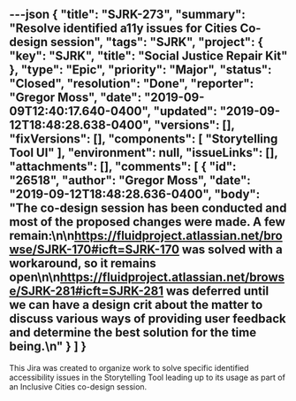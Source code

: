 ---json
{
  "title": "SJRK-273",
  "summary": "Resolve identified a11y issues for Cities Co-design session",
  "tags": "SJRK",
  "project": {
    "key": "SJRK",
    "title": "Social Justice Repair Kit"
  },
  "type": "Epic",
  "priority": "Major",
  "status": "Closed",
  "resolution": "Done",
  "reporter": "Gregor Moss",
  "date": "2019-09-09T12:40:17.640-0400",
  "updated": "2019-09-12T18:48:28.638-0400",
  "versions": [],
  "fixVersions": [],
  "components": [
    "Storytelling Tool UI"
  ],
  "environment": null,
  "issueLinks": [],
  "attachments": [],
  "comments": [
    {
      "id": "26518",
      "author": "Gregor Moss",
      "date": "2019-09-12T18:48:28.636-0400",
      "body": "The co-design session has been conducted and most of the proposed changes were made. A few remain:\n\n<https://fluidproject.atlassian.net/browse/SJRK-170#icft=SJRK-170> was solved with a workaround, so it remains open\n\n<https://fluidproject.atlassian.net/browse/SJRK-281#icft=SJRK-281> was deferred until we can have a design crit about the matter to discuss various ways of providing user feedback and determine the best solution for the time being.\n"
    }
  ]
}
---
This Jira was created to organize work to solve specific identified accessibility issues in the Storytelling Tool leading up to its usage as part of an Inclusive Cities co-design session.

        
